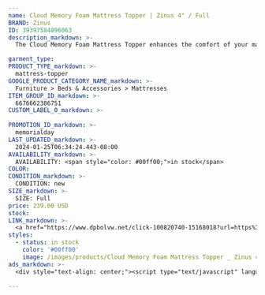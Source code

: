 ```yaml
---
name: Cloud Memory Foam Mattress Topper | Zinus 4" / Full
BRAND: Zinus
ID: 39397584896063
description_markdown: >-
  The Cloud Memory Foam Mattress Topper enhances the comfort of your mattress with layers of super soft, supportive foam. Zinus Base Foam provides head-to-toe relief, while green tea memory foam adds a fresh feeling and cradling support. All this softness is wrapped in a quilted fiber cover with a fitted skirt for ultimate comfort and convenience.

garment_type:
PRODUCT_TYPE_markdown: >-
  mattress-topper
GOOGLE_PRODUCT_CATEGORY_NAME_markdown: >-
  Furniture > Beds & Accessories > Mattresses
ITEM_GROUP_ID_markdown: >-
  6676662386751
CUSTOM_LABEL_0_markdown: >-
  
PROMOTION_ID_markdown: >-
  memorialday
LAST_UPDATED_markdown: >-
  2024-01-25T06:34:24.443-08:00
AVAILABILITY_markdown: >-
  AVAILABILITY: <span style="color: #00ff00;">in stock</span>
COLOR:
CONDITION_markdown: >-
  CONDITION: new
SIZE_markdown: >-
  SIZE: Full
price: 239.00 USD
stock: 
LINK_markdown: >-
  <a href="https://www.dpbolvw.net/click-100820740-15168018?url=https%3A%2F%2Fwww.zinus.com%2Fproducts%2Fcloud-memory-foam-mattress-topper%3Fvariant%3D39397584896063" target="_blank" style="display: inline-block; padding: 10px 20px; font-size: 16px; text-align: center; text-decoration: none; cursor: pointer; border: 1px solid #3498db; color: #3498db; background-color: #fff; border-radius: 5px; transition: background-color 0.3s;">Go to Product</a>
styles:
  - status: in stock
    color: '#00ff00'
    image: /images/products/Cloud Memory Foam Mattress Topper _ Zinus 4_ _ Full/4inQuiltedPlushTopperwithElasticSkirt_Greentea_-2.jpg
ads_markdown: >-
  <div style="text-align: center;"><script type="text/javascript" language="javascript" src="https://www.jdoqocy.com/placeholder-52269176?target=_top&mouseover=N"></script></div>

---
```

